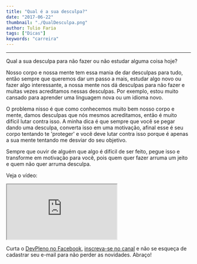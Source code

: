 ```yaml
---
title: "Qual é a sua desculpa?"
date: "2017-06-22"
thumbnail: "./QualDesculpa.png"
author: Tulio Faria
tags: ["Dicas"]
keywords: "carreira"
---
```


---
Qual a sua desculpa para não fazer ou não estudar alguma coisa hoje? 

Nosso corpo e nossa mente tem essa mania de dar desculpas para tudo, então sempre que queremos dar um passo a mais, estudar algo novo ou fazer algo interessante, a nossa mente nos dá desculpas para não fazer e muitas vezes acreditamos nessas desculpas. Por exemplo, estou muito cansado para aprender uma linguagem nova ou um idioma novo. 

O problema nisso é que como conhecemos muito bem nosso corpo e mente, damos desculpas que nós mesmos acreditamos, então é muito difícil lutar contra isso. A minha dica é que sempre que você se pegar dando uma desculpa, converta isso em uma motivação, afinal esse é seu corpo tentando te 'proteger' e você deve lutar contra isso porque é apenas a sua mente tentando me desviar do seu objetivo. 

Sempre que ouvir de alguém que algo é difícil de ser feito, pegue isso e transforme em motivação para você, pois quem quer fazer arruma um jeito e quem não quer arruma desculpa. 

Veja o vídeo: 

<div class="embed-responsive embed-responsive-16by9 mb-4">
  <iframe class="embed-responsive-item" src="https://www.youtube.com/embed/jbSspugOsM4" allowfullscreen></iframe>
</div>

Curta o [DevPleno no Facebook](https://www.facebook.com/devpleno), [inscreva-se no canal](https://www.youtube.com/devplenocom) e não se esqueça de cadastrar seu e-mail para não perder as novidades. Abraço!